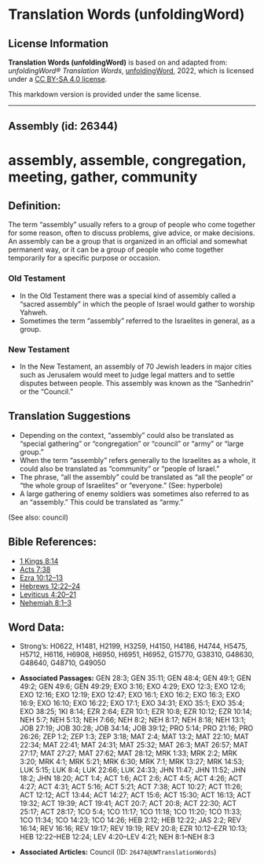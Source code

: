 # Translation Words (unfoldingWord)

## License Information

**Translation Words (unfoldingWord)** is based on and adapted from: _unfoldingWord® Translation Words_, [unfoldingWord](https://unfoldingword.org/utw), 2022, which is licensed under a [CC BY-SA 4.0 license](https://creativecommons.org/licenses/by-sa/4.0/legalcode.en).

This markdown version is provided under the same license.



--------------------------------

## Assembly (id: 26344)

assembly, assemble, congregation, meeting, gather, community
============================================================

Definition:
-----------

The term “assembly” usually refers to a group of people who come together for some reason, often to discuss problems, give advice, or make decisions. An assembly can be a group that is organized in an official and somewhat permanent way, or it can be a group of people who come together temporarily for a specific purpose or occasion.

### Old Testament

* In the Old Testament there was a special kind of assembly called a “sacred assembly” in which the people of Israel would gather to worship Yahweh.
* Sometimes the term “assembly” referred to the Israelites in general, as a group.

### New Testament

* In the New Testament, an assembly of 70 Jewish leaders in major cities such as Jerusalem would meet to judge legal matters and to settle disputes between people. This assembly was known as the “Sanhedrin” or the “Council.”

Translation Suggestions
-----------------------

* Depending on the context, “assembly” could also be translated as “special gathering” or “congregation” or “council” or “army” or “large group.”
* When the term “assembly” refers generally to the Israelites as a whole, it could also be translated as “community” or “people of Israel.”
* The phrase, “all the assembly” could be translated as “all the people” or “the whole group of Israelites” or “everyone.” (See: hyperbole)
* A large gathering of enemy soldiers was sometimes also referred to as an “assembly.” This could be translated as “army.”

(See also: council)

Bible References:
-----------------

* [1 Kings 8:14](https://ref.ly/1Kgs8:14)
* [Acts 7:38](https://ref.ly/Acts7:38)
* [Ezra 10:12–13](https://ref.ly/Ezra10:12-Ezra10:13)
* [Hebrews 12:22–24](https://ref.ly/Heb12:22-Heb12:24)
* [Leviticus 4:20–21](https://ref.ly/Lev4:20-Lev4:21)
* [Nehemiah 8:1–3](https://ref.ly/Neh8:1-Neh8:3)

Word Data:
----------

* Strong’s: H0622, H1481, H2199, H3259, H4150, H4186, H4744, H5475, H5712, H6116, H6908, H6950, H6951, H6952, G15770, G38310, G48630, G48640, G48710, G49050

* **Associated Passages:** GEN 28:3; GEN 35:11; GEN 48:4; GEN 49:1; GEN 49:2; GEN 49:6; GEN 49:29; EXO 3:16; EXO 4:29; EXO 12:3; EXO 12:6; EXO 12:16; EXO 12:19; EXO 12:47; EXO 16:1; EXO 16:2; EXO 16:3; EXO 16:9; EXO 16:10; EXO 16:22; EXO 17:1; EXO 34:31; EXO 35:1; EXO 35:4; EXO 38:25; 1KI 8:14; EZR 2:64; EZR 10:1; EZR 10:8; EZR 10:12; EZR 10:14; NEH 5:7; NEH 5:13; NEH 7:66; NEH 8:2; NEH 8:17; NEH 8:18; NEH 13:1; JOB 27:19; JOB 30:28; JOB 34:14; JOB 39:12; PRO 5:14; PRO 21:16; PRO 26:26; ZEP 1:2; ZEP 1:3; ZEP 3:18; MAT 2:4; MAT 13:2; MAT 22:10; MAT 22:34; MAT 22:41; MAT 24:31; MAT 25:32; MAT 26:3; MAT 26:57; MAT 27:17; MAT 27:27; MAT 27:62; MAT 28:12; MRK 1:33; MRK 2:2; MRK 3:20; MRK 4:1; MRK 5:21; MRK 6:30; MRK 7:1; MRK 13:27; MRK 14:53; LUK 5:15; LUK 8:4; LUK 22:66; LUK 24:33; JHN 11:47; JHN 11:52; JHN 18:2; JHN 18:20; ACT 1:4; ACT 1:6; ACT 2:6; ACT 4:5; ACT 4:26; ACT 4:27; ACT 4:31; ACT 5:16; ACT 5:21; ACT 7:38; ACT 10:27; ACT 11:26; ACT 12:12; ACT 13:44; ACT 14:27; ACT 15:6; ACT 15:30; ACT 16:13; ACT 19:32; ACT 19:39; ACT 19:41; ACT 20:7; ACT 20:8; ACT 22:30; ACT 25:17; ACT 28:17; 1CO 5:4; 1CO 11:17; 1CO 11:18; 1CO 11:20; 1CO 11:33; 1CO 11:34; 1CO 14:23; 1CO 14:26; HEB 2:12; HEB 12:22; JAS 2:2; REV 16:14; REV 16:16; REV 19:17; REV 19:19; REV 20:8; EZR 10:12–EZR 10:13; HEB 12:22–HEB 12:24; LEV 4:20–LEV 4:21; NEH 8:1–NEH 8:3
* **Associated Articles:** Council (ID: `26474@UWTranslationWords`)

